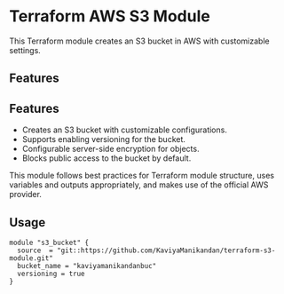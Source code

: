 # Terraform AWS S3 Module

This Terraform module creates an S3 bucket in AWS with customizable settings.

## Features

## Features

- Creates an S3 bucket with customizable configurations.
- Supports enabling versioning for the bucket.
- Configurable server-side encryption for objects.
- Blocks public access to the bucket by default.

This module follows best practices for Terraform module structure, uses variables and outputs appropriately, and makes use of the official AWS provider.

## Usage

```hcl
module "s3_bucket" {
  source  = "git::https://github.com/KaviyaManikandan/terraform-s3-module.git"
  bucket_name = "kaviyamanikandanbuc"
  versioning = true
}

